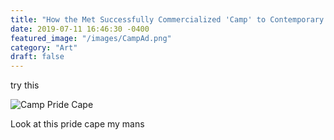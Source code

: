 ```yaml
---
title: "How the Met Successfully Commercialized 'Camp' to Contemporary Audiences"
date: 2019-07-11 16:46:30 -0400
featured_image: "/images/CampAd.png"
category: "Art"
draft: false
---
```

try this


![Camp Pride Cape](/images/CampPride.png)

Look at this pride cape my mans
